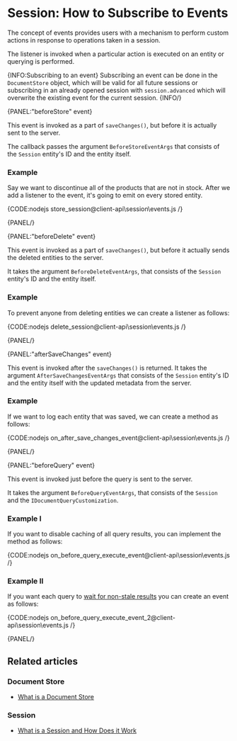 # Session: How to Subscribe to Events

The concept of events provides users with a mechanism to perform custom actions in response to operations taken in a session. 

The listener is invoked when a particular action is executed on an entity or querying is performed.

{INFO:Subscribing to an event}
Subscribing an event can be done in the `DocumentStore` object, which will be valid for all future sessions or subscribing in an already opened session with `session.advanced` which will overwrite the existing event for the current session. 
{INFO/}

{PANEL:"beforeStore" event}

This event is invoked as a part of `saveChanges()`, but before it is actually sent to the server.

The callback passes the argument `BeforeStoreEventArgs` that consists of the `Session` entity's ID and the entity itself.

### Example

Say we want to discontinue all of the products that are not in stock. After we add a listener to the event, it's going to emit on every stored entity.

{CODE:nodejs store_session@client-api\session\events.js /}

{PANEL/}

{PANEL:"beforeDelete" event}

This event is invoked as a part of `saveChanges()`, but before it actually sends the deleted entities to the server.

It takes the argument `BeforeDeleteEventArgs`, that consists of the `Session` entity's ID and the entity itself.

### Example

To prevent anyone from deleting entities we can create a listener as follows:

{CODE:nodejs delete_session@client-api\session\events.js /}

{PANEL/}

{PANEL:"afterSaveChanges" event}

This event is invoked after the `saveChanges()` is returned. It takes the argument `AfterSaveChangesEventArgs` that consists of the `Session` entity's ID and the entity itself with the updated metadata from the server.

### Example

If we want to log each entity that was saved, we can create a method as follows:

{CODE:nodejs on_after_save_changes_event@client-api\session\events.js /}

{PANEL/}

{PANEL:"beforeQuery" event}

This event is invoked just before the query is sent to the server.

It takes the argument `BeforeQueryEventArgs`, that consists of the `Session` and the `IDocumentQueryCustomization`.

### Example I

If you want to disable caching of all query results, you can implement the method as follows:

{CODE:nodejs on_before_query_execute_event@client-api\session\events.js /}

### Example II

If you want each query to [wait for non-stale results](../../../indexes/stale-indexes) you can create an event as follows:

{CODE:nodejs on_before_query_execute_event_2@client-api\session\events.js /}

{PANEL/}

## Related articles

### Document Store

- [What is a Document Store](../../../client-api/what-is-a-document-store)

### Session

- [What is a Session and How Does it Work](../../../client-api/session/what-is-a-session-and-how-does-it-work)
